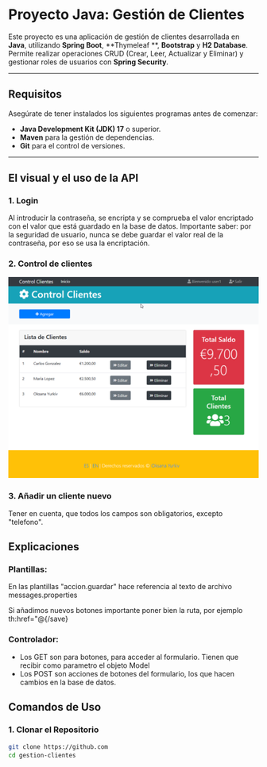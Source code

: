 # Proyecto Java: Gestión de Clientes

Este proyecto es una aplicación de gestión de clientes desarrollada en **Java**, utilizando **Spring Boot**, **Thymeleaf
**, **Bootstrap** y **H2 Database**. Permite realizar operaciones CRUD (Crear, Leer, Actualizar y Eliminar) y gestionar
roles de usuarios con **Spring Security**.

---

## Requisitos

Asegúrate de tener instalados los siguientes programas antes de comenzar:

- **Java Development Kit (JDK) 17** o superior.
- **Maven** para la gestión de dependencias.
- **Git** para el control de versiones.

---

## El visual y el uso de la API

### 1. **Login**

Al introducir la contraseña, se encripta y se comprueba el valor encriptado con el valor que
está guardado en la base de datos.
Importante saber: por la seguridad de usuario, nunca se debe guardar el valor real de la contraseña, por eso se usa la
encriptación.

### 2. **Control de clientes**

![Control de clientes](assets/images/control_clientes.png "Control de clientes")

### 3. **Añadir un cliente nuevo**

Tener en cuenta, que todos los campos son obligatorios, excepto "telefono".


## Explicaciones

### Plantillas: 
En las plantillas "accion.guardar" hace referencia al texto de archivo messages.properties

Si añadimos nuevos botones importante poner bien la ruta, por ejemplo th:href="@{/save}

### Controlador:

* Los GET son para botones, para acceder al formulario.
Tienen que recibir como parametro el objeto Model
* Los POST son acciones de botones del formulario, los que hacen cambios en la base de datos.

## Comandos de Uso

### 1. **Clonar el Repositorio**

```bash
git clone https://github.com
cd gestion-clientes
